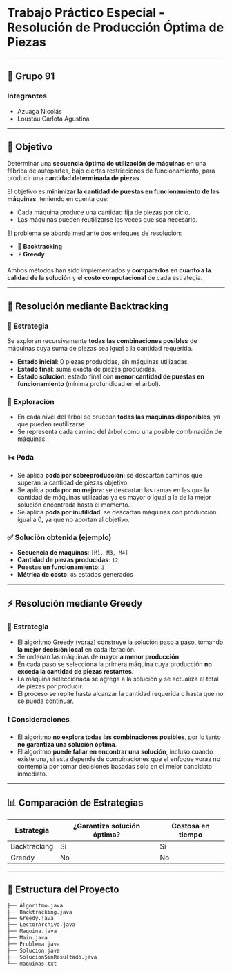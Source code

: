 # Trabajo Práctico Especial - Resolución de Producción Óptima de Piezas

---

## 👥 Grupo 91

### Integrantes

- Azuaga Nicolás
- Loustau Carlota Agustina

---
## 🎯 Objetivo

Determinar una **secuencia óptima de utilización de máquinas** en una fábrica de autopartes, bajo ciertas restricciones de funcionamiento, para producir una **cantidad determinada de piezas**.

El objetivo es **minimizar la cantidad de puestas en funcionamiento de las máquinas**, teniendo en cuenta que:

- Cada máquina produce una cantidad fija de piezas por ciclo.
- Las máquinas pueden reutilizarse las veces que sea necesario.

El problema se aborda mediante dos enfoques de resolución:

- 🔁 **Backtracking**
- ⚡ **Greedy**

Ambos métodos han sido implementados y **comparados en cuanto a la calidad de la solución** y el **costo computacional** de cada estrategia.

---

## 🔎 Resolución mediante Backtracking

### 🧠 Estrategia

Se exploran recursivamente **todas las combinaciones posibles** de máquinas cuya suma de piezas sea igual a la cantidad requerida.

- **Estado inicial**: 0 piezas producidas, sin máquinas utilizadas.
- **Estado final**: suma exacta de piezas producidas.
- **Estado solución**: estado final con **menor cantidad de puestas en funcionamiento** (mínima profundidad en el árbol).

### 🌳 Exploración

- En cada nivel del árbol se prueban **todas las máquinas disponibles**, ya que pueden reutilizarse.
- Se representa cada camino del árbol como una posible combinación de máquinas.

### ✂️ Poda

- Se aplica **poda por sobreproducción**: se descartan caminos que superan la cantidad de piezas objetivo.
- Se aplica **poda por no mejora**: se descartan las ramas en las que la cantidad de máquinas utilizadas ya es mayor o igual a la de la mejor solución encontrada hasta el momento.
- Se aplica **poda por inutilidad**: se descartan máquinas con producción igual a 0, ya que no aportan al objetivo.

### ✅ Solución obtenida (ejemplo)

- **Secuencia de máquinas**: `[M1, M3, M4]`
- **Cantidad de piezas producidas**: `12`
- **Puestas en funcionamiento**: `3`
- **Métrica de costo**: `85` estados generados

---

## ⚡ Resolución mediante Greedy

### 🧠 Estrategia

- El algoritmo Greedy (voraz) construye la solución paso a paso, tomando **la mejor decisión local** en cada iteración.
- Se ordenan las máquinas de **mayor a menor producción**.
- En cada paso se selecciona la primera máquina cuya producción **no exceda la cantidad de piezas restantes**.
- La máquina seleccionada se agrega a la solución y se actualiza el total de piezas por producir.
- El proceso se repite hasta alcanzar la cantidad requerida o hasta que no se pueda continuar.

### ❗ Consideraciones

- El algoritmo **no explora todas las combinaciones posibles**, por lo tanto **no garantiza una solución óptima**.
- El algoritmo **puede fallar en encontrar una solución**, incluso cuando existe una, si esta depende de combinaciones que el enfoque voraz no contempla por tomar decisiones basadas solo en el mejor candidato inmediato.



---

## 📊 Comparación de Estrategias

| Estrategia   | ¿Garantiza solución óptima? | Costosa en tiempo | 
|--------------|----------------------------|-----------------|
| Backtracking | Sí                        | Sí             | 
| Greedy       |  No                      |  No           | 

---

## 📁 Estructura del Proyecto

```bash
├── Algoritmo.java  
├── Backtracking.java  
├── Greedy.java  
├── LectorArchivo.java  
├── Maquina.java  
├── Main.java  
├── Problema.java  
├── Solucion.java  
├── SolucionSinResultado.java  
└── maquinas.txt

